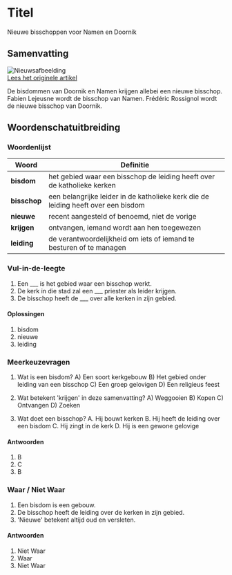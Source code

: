 # Titel

Nieuwe bisschoppen voor Namen en Doornik

## Samenvatting

![Nieuwsafbeelding](https://prod-img.standaard.be/public/nieuws/nqonas-file82p9hbaza2h9ri08d9j/alternates/BASE_SIXTEEN_NINE/file82p9hbaza2h9ri08d9j)   
[Lees het originele artikel](https://www.standaard.be/binnenland/namen-en-doornik-krijgen-nieuwe-bisschop/95378654.html)

De bisdommen van Doornik en Namen krijgen allebei een nieuwe bisschop. Fabien Lejeusne wordt de bisschop van Namen. Frédéric Rossignol wordt de nieuwe bisschop van Doornik.

## Woordenschatuitbreiding

### Woordenlijst

| Woord | Definitie |
|-------|-----------|
| **bisdom** | het gebied waar een bisschop de leiding heeft over de katholieke kerken |
| **bisschop** | een belangrijke leider in de katholieke kerk die de leiding heeft over een bisdom |
| **nieuwe** | recent aangesteld of benoemd, niet de vorige |
| **krijgen** | ontvangen, iemand wordt aan hen toegewezen |
| **leiding** | de verantwoordelijkheid om iets of iemand te besturen of te managen |

### Vul-in-de-leegte
1. Een ___ is het gebied waar een bisschop werkt.
2. De kerk in die stad zal een ___ priester als leider krijgen.
3. De bisschop heeft de ___ over alle kerken in zijn gebied.
#### Oplossingen
1. bisdom
2. nieuwe
3. leiding

### Meerkeuzevragen
1. Wat is een bisdom?
   A) Een soort kerkgebouw
   B) Het gebied onder leiding van een bisschop
   C) Een groep gelovigen
   D) Een religieus feest

2. Wat betekent 'krijgen' in deze samenvatting?
   A) Weggooien
   B) Kopen
   C) Ontvangen
   D) Zoeken

3. Wat doet een bisschop?
   A. Hij bouwt kerken
   B. Hij heeft de leiding over een bisdom
   C. Hij zingt in de kerk
   D. Hij is een gewone gelovige
#### Antwoorden
1. B
2. C
3. B

### Waar / Niet Waar
1. Een bisdom is een gebouw.
2. De bisschop heeft de leiding over de kerken in zijn gebied.
3. 'Nieuwe' betekent altijd oud en versleten.
#### Antwoorden
1. Niet Waar
2. Waar
3. Niet Waar